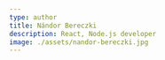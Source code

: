 ```yaml
---
type: author
title: Nándor Bereczki
description: React, Node.js developer
image: ./assets/nandor-bereczki.jpg
---
```



